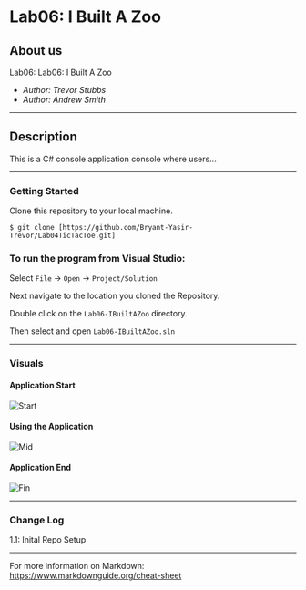 # Lab06: I Built A Zoo

## About us

Lab06: Lab06: I Built A Zoo

- *Author: Trevor Stubbs*
- *Author: Andrew Smith*

----

## Description
This is a C# console application console where users...

---

### Getting Started
Clone this repository to your local machine.

```
$ git clone [https://github.com/Bryant-Yasir-Trevor/Lab04TicTacToe.git]
```

### To run the program from Visual Studio:
Select ```File``` -> ```Open``` -> ```Project/Solution```

Next navigate to the location you cloned the Repository.

Double click on the ```Lab06-IBuiltAZoo``` directory.

Then select and open ```Lab06-IBuiltAZoo.sln```

---

### Visuals

#### Application Start
![Start](start.jpeg)
#### Using the Application
![Mid](mid.jpg)
#### Application End
![Fin](fin.jpg)

---

### Change Log
1.1: Inital Repo Setup


------------------------------
For more information on Markdown: https://www.markdownguide.org/cheat-sheet